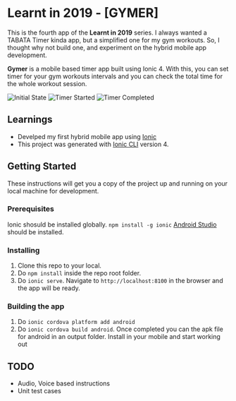 # Learnt in 2019 - [GYMER]

This is the fourth app of the **Learnt in 2019** series. I always wanted a TABATA Timer kinda app, but a simplified one for my gym workouts. So, I thought why not build one, and experiment on the hybrid mobile app development.

**Gymer** is a mobile based timer app built using Ionic 4. With this, you can set timer for your gym workouts intervals and you can check the total time for the whole workout session.

![Initial State](./extras/1.jpg?raw=true "Initial State")
![Timer Started](./extras/2.jpg?raw=true "Timer Started")
![Timer Completed](./extras/3.jpg?raw=true "Timer Completed")

## Learnings

* Develped my first hybrid mobile app using [Ionic](https://ionicframework.com/)
* This project was generated with [Ionic CLI](https://ionicframework.com/getting-started#cli) version 4.

## Getting Started

These instructions will get you a copy of the project up and running on your local machine for development.

### Prerequisites

Ionic shosuld be installed globally. ```npm install -g ionic```
[Android Studio](https://developer.android.com/studio/install.html) should be installed.

### Installing

1. Clone this repo to your local.
2. Do ```npm install``` inside the repo root folder.
3. Do ```ionic serve```. Navigate to ```http://localhost:8100``` in the browser and the app will be ready.

### Building the app
1. Do ```ionic cordova platform add android```
2. Do ```ionic cordova build android```. Once completed you can the apk file for android in an output folder. Install in your mobile and start working out

## TODO
* Audio, Voice based instructions
* Unit test cases
